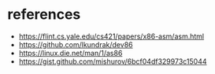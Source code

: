 # references
* https://flint.cs.yale.edu/cs421/papers/x86-asm/asm.html
* https://github.com/lkundrak/dev86
* https://linux.die.net/man/1/as86
* https://gist.github.com/mishurov/6bcf04df329973c15044
